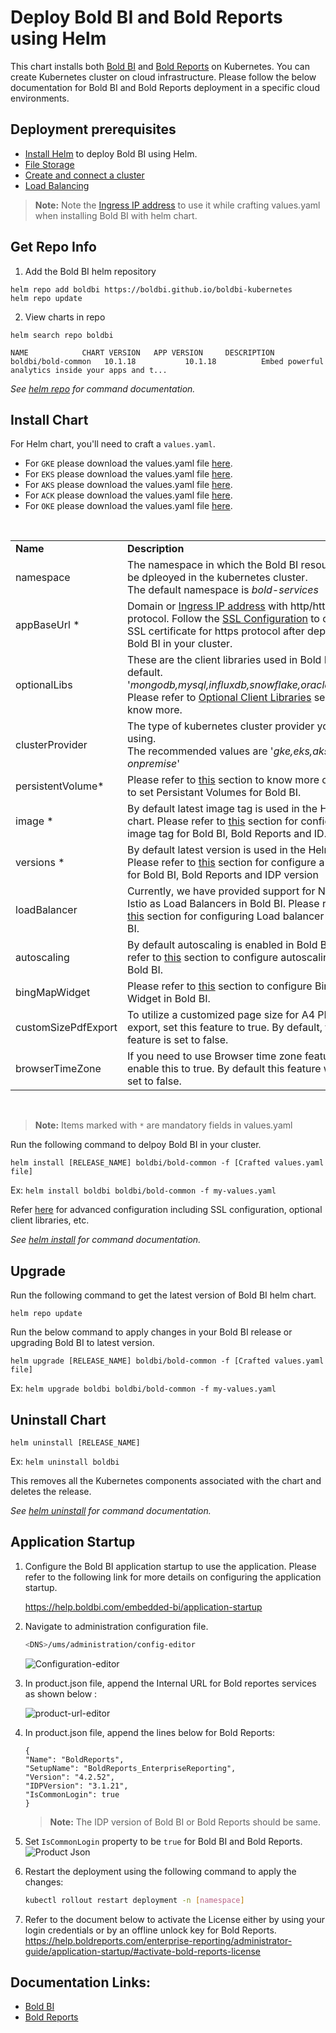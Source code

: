 # Deploy Bold BI and Bold Reports using Helm

This chart installs both [Bold BI](https://www.boldbi.com/) and [Bold Reports](https://www.boldreports.com/) on Kubernetes. You can create Kubernetes cluster on cloud infrastructure. Please follow the below documentation for Bold BI and Bold Reports deployment in a specific cloud environments.
    
## Deployment prerequisites

* [Install Helm](https://helm.sh/docs/intro/install/) to deploy Bold BI using Helm.
* [File Storage](/helm/docs/pre-requisites.md#file-storage)
* [Create and connect a cluster](/helm/docs/pre-requisites.md#create-a-cluster)
* [Load Balancing](/helm/docs/pre-requisites.md#load-balancing)

> **Note:** Note the [Ingress IP address](/helm/docs/pre-requisites.md#get-ingress-ip) to use it while crafting values.yaml when installing Bold BI with helm chart.

## Get Repo Info

1. Add the Bold BI helm repository

```console
helm repo add boldbi https://boldbi.github.io/boldbi-kubernetes
helm repo update
```

2. View charts in repo

```console
helm search repo boldbi

NAME            CHART VERSION   APP VERSION     DESCRIPTION
boldbi/bold-common   10.1.18           10.1.18          Embed powerful analytics inside your apps and t...
```

_See [helm repo](https://helm.sh/docs/helm/helm_repo/) for command documentation._

## Install Chart

For Helm chart, you'll need to craft a `values.yaml`.

* For `GKE` please download the values.yaml file [here](https://raw.githubusercontent.com/boldbi/boldbi-kubernetes/main/helm/custom-values/common-gke-values.yaml).
* For `EKS` please download the values.yaml file [here](https://raw.githubusercontent.com/boldbi/boldbi-kubernetes/main/helm/custom-values/common-eks-valuse.yaml).
* For `AKS` please download the values.yaml file [here](https://raw.githubusercontent.com/boldbi/boldbi-kubernetes/main/helm/custom-values/common-aks-values.yaml).
* For `ACK` please download the values.yaml file [here](https://raw.githubusercontent.com/boldbi/boldbi-kubernetes/main/helm/custom-values/common-ack-values.yaml).
* For `OKE` please download the values.yaml file [here](https://raw.githubusercontent.com/boldbi/boldbi-kubernetes/main/helm/custom-values/common-oke-values.yaml).

<br/>

<table>
    <tr>
      <td>
       <b>Name</b>
      </td>
      <td>
       <b>Description</b>
      </td>
    </tr>
    <tr>
      <td>
       namespace
      </td>
      <td>
       The namespace in which the Bold BI resources will be dpleoyed in the kubernetes cluster.<br/>
       The default namespace is <i>bold-services</i>
      </td>
    </tr>
    <tr>
      <td>
       appBaseUrl *
      </td>
      <td>
       Domain or <a href='/helm/docs/pre-requisites.md#get-ingress-ip'>Ingress IP address</a> with http/https protocol. Follow the <a href='/helm/docs/common-configuration.md#ssl-configuration'>SSL Configuration</a> to configure SSL certificate for https protocol after deploying Bold BI in your cluster.
      </td>
    </tr>
    <tr>
      <td>
       optionalLibs
      </td>
      <td>
       These are the client libraries used in Bold BI by default.<br/>
       '<i>mongodb,mysql,influxdb,snowflake,oracle,npgsql</i>'<br/>
       Please refer to <a href='/helm/docs/common-configuration.md#client-libraries'>Optional Client Libraries</a> section to know more.
      </td>
    </tr>
    <tr>
      <td>
       clusterProvider
      </td>
      <td>
       The type of kubernetes cluster provider you are using.<br/>
       The recommended values are '<i>gke,eks,aks and onpremise</i>'
      </td>
    </tr>
    <tr>
      <td>
       persistentVolume*
      </td>
      <td>
       Please refer to <a href='/helm/docs/common-configuration.md#persistent-volume'>this</a> section to know more on how to set Persistant Volumes for Bold BI.
      </td>
    </tr>
        <tr>
      <td>
       image *
      </td>
      <td>     
       By default latest image tag is used in the Helm chart. Please refer to <a href='/helm/docs/common-configuration.md#image'>this</a> section for configure a image tag for Bold BI, Bold Reports and ID. 
      </td>
    </tr>
    <tr>
      <td>
       versions *
      </td>
      <td>
       By default latest version is used in the Helm chart. Please refer to <a href='/helm/docs/common-configuration.md#version'>this</a> section for configure a version for Bold BI, Bold Reports and IDP version 
      </td>
    </tr>
    <tr>
      <td>
       loadBalancer
      </td>
      <td>
       Currently, we have provided support for Nginx and Istio as Load Balancers in Bold BI. Please refer to <a href='/helm/docs/common-configuration.md#load-balancing'>this</a> section for configuring Load balancer for Bold BI.
      </td>
    </tr>
    <tr>
      <td>
       autoscaling
      </td>
      <td>
       By default autoscaling is enabled in Bold BI. Please refer to <a href='/helm/docs/common-configuration.md#auto-scaling'>this</a> section to configure autoscaling in Bold BI.
      </td>
    </tr>
    <tr>
      <td>
       bingMapWidget
      </td>
      <td>
       Please refer to <a href='/helm/docs/common-configuration.md#bing-map-widget'>this</a> section to configure Bing Map Widget in Bold BI.
      </td>
    </tr>
        </tr>
        <tr>
      <td>
       customSizePdfExport
      </td>
      <td>
       To utilize a customized page size for A4 PDF export, set this feature to true. By default, this feature is set to false.
      </td>
    </tr>
        <tr>
      <td>
       browserTimeZone
      </td>
      <td>
       If you need to use Browser time zone feature , enable this to true. By default this feature will be set to false. 
      </td>
    </tr>
</table>
<br/>

> **Note:** Items marked with `*` are mandatory fields in values.yaml

Run the following command to delpoy Bold BI in your cluster.

```console
helm install [RELEASE_NAME] boldbi/bold-common -f [Crafted values.yaml file]
```
Ex:  `helm install boldbi boldbi/bold-common -f my-values.yaml`

Refer [here](/helm/docs/common-configuration.md) for advanced configuration including SSL configuration, optional client libraries, etc.

_See [helm install](https://helm.sh/docs/helm/helm_install/) for command documentation._

## Upgrade

Run the following command to get the latest version of Bold BI helm chart.

```console
helm repo update
```

Run the below command to apply changes in your Bold BI release or upgrading Bold BI to latest version.

```console
helm upgrade [RELEASE_NAME] boldbi/bold-common -f [Crafted values.yaml file]
```

Ex:  `helm upgrade boldbi boldbi/bold-common -f my-values.yaml`

## Uninstall Chart

```console
helm uninstall [RELEASE_NAME]
```
Ex:  `helm uninstall boldbi`

This removes all the Kubernetes components associated with the chart and deletes the release.

_See [helm uninstall](https://helm.sh/docs/helm/helm_uninstall/) for command documentation._

## Application Startup

1. Configure the Bold BI application startup to use the application. Please refer to the following link for more details on configuring the application startup.
    
   https://help.boldbi.com/embedded-bi/application-startup

2. Navigate to administration configuration file.
   ```sh
   <DNS>/ums/administration/config-editor
   ```
   ![Configuration-editor](/helm/docs/images/config-edit.png)

3. In product.json file, append the Internal URL for Bold reportes services as shown below :

   ![product-url-editor](/helm/docs/images/product-update-url.png)


5. In product.json file, append the lines below for Bold Reports:
    ```console
    {
    "Name": "BoldReports",
    "SetupName": "BoldReports_EnterpriseReporting",
    "Version": "4.2.52",
    "IDPVersion": "3.1.21",
    "IsCommonLogin": true
    }
    ```
   >**Note:** The IDP version of Bold BI or Bold Reports should be same.

6. Set `IsCommonLogin` property to be `true` for Bold BI and Bold Reports.
     ![Product Json](/helm/docs/images/reports.png)
   
7. Restart the deployment using the following command to apply the changes:

   ```sh
   kubectl rollout restart deployment -n [namespace]
   ```
8. Refer to the document below to activate the License either by using your login credentials or by an offline unlock key for Bold Reports.
    https://help.boldreports.com/enterprise-reporting/administrator-guide/application-startup/#activate-bold-reports-license

## Documentation Links:

 * [Bold BI](https://help.boldbi.com/) <br>
 * [Bold Reports](https://help.boldreports.com/) 
